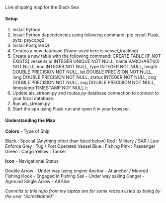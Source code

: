 Live shipping map for the Black Sea

#### Setup

1. Install Python
2. Install Python dependencies using following command:
pip install Flask, pytz, psycopg2
3. Install PostgreSQL
4. Createa a new database (Name used here is vessel_tracking)
5. Create a new table with the following command:
CREATE TABLE [IF NOT EXISTS] vessels(
   id INTEGER UNIQUE NOT NULL,
    name VARCHAR(100) NOT NULL,
    imo INTEGER NOT NULL,
    type INTEGER NOT NULL,
    length DOUBLE PRECISION NOT NULL,
    lat DOUBLE PRECISION NOT NULL,
    long DOUBLE PRECISION NOT NULL,
    status INTEGER NOT NULL,
    cog DOUBLE PRECISION NOT NULL,
    sog DOUBLE PRECISION NOT NULL,
    timestamp TIMESTAMP NOT NULL 
);
6. Update ais_stream.py and routes.py database connection to connect to your local database.
7. Run ais_stream.py
8. Start the app using Flask run and open it in your browser.


#### Understanding the Map

<b>Colors</b> - Type of Ship

Black : Special (Anything other than listed below)
Red : Military / SAR / Law Enforce
Grey : Tug / Port Operated Vessel
Blue : Fishing
Pink : Passenger
Green : Cargo
Yellow : Tanker

<b>Icon</b> - Navigational Status

Double Arrow - Under way using engine
Anchor - At anchor / Moored
Fishing Hook - Engaged in Fishing
Sail - Under way sailing
Danger - Aground
Single Arrow - All Else

<i>Commits to this repo from my laptop are for some reason listed as being by the user "SomeName0"</i>